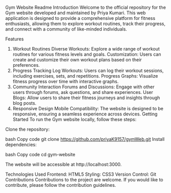 Gym Website Readme
Introduction
Welcome to the official repository for the Gym website developed and maintained by Priya Kumari. This web application is designed to provide a comprehensive platform for fitness enthusiasts, allowing them to explore workout routines, track their progress, and connect with a community of like-minded individuals.

Features
1. Workout Routines
Diverse Workouts: Explore a wide range of workout routines for various fitness levels and goals.
Customization: Users can create and customize their own workout plans based on their preferences.
2. Progress Tracking
Log Workouts: Users can log their workout sessions, including exercises, sets, and repetitions.
Progress Graphs: Visualize fitness progress over time with interactive graphs.
3. Community Interaction
Forums and Discussions: Engage with other users through forums, ask questions, and share experiences.
User Blogs: Allow users to share their fitness journeys and insights through blog posts.
4. Responsive Design
Mobile Compatibility: The website is designed to be responsive, ensuring a seamless experience across devices.
Getting Started
To run the Gym website locally, follow these steps:

Clone the repository:

bash
Copy code
git clone https://github.com/priyaK9157/gymWeb.git
Install dependencies:

bash
Copy code
cd gym-website

The website will be accessible at http://localhost:3000.

Technologies Used
Frontend: HTML5
Styling: CSS3
Version Control: Git
Contributions
Contributions to the project are welcome. If you would like to contribute, please follow the contribution guidelines.


